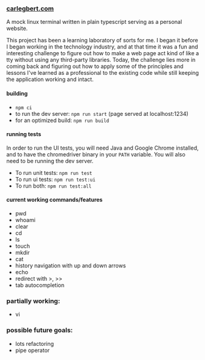 ### [carlegbert.com](https://www.carlegbert.com)

A mock linux terminal written in plain typescript serving as a personal website.

This project has been a learning laboratory of sorts for me. I began it before I began working in the technology industry, and at that time it was a fun and interesting challenge to figure out how to make a web page act kind of like a tty without using any third-party libraries. Today, the challenge lies more in coming back and figuring out how to apply some of the principles and lessons I've learned as a professional to the existing code while still keeping the application working and intact.

#### building

- `npm ci`
- to run the dev server: `npm run start` (page served at localhost:1234)
- for an optimized build: `npm run build`

#### running tests

In order to run the UI tests, you will need Java and Google Chrome installed, and to have the chromedriver binary in your `PATH` variable. You will also need to be running the dev server.

- To run unit tests: `npm run test`
- To run ui tests: `npm run test:ui`
- To run both: `npm run test:all`

#### current working commands/features

- pwd
- whoami
- clear
- cd
- ls
- touch
- mkdir
- cat
- history navigation with up and down arrows
- echo
- redirect with >, >>
- tab autocompletion

### partially working:

- vi

### possible future goals:

- lots refactoring
- pipe operator
